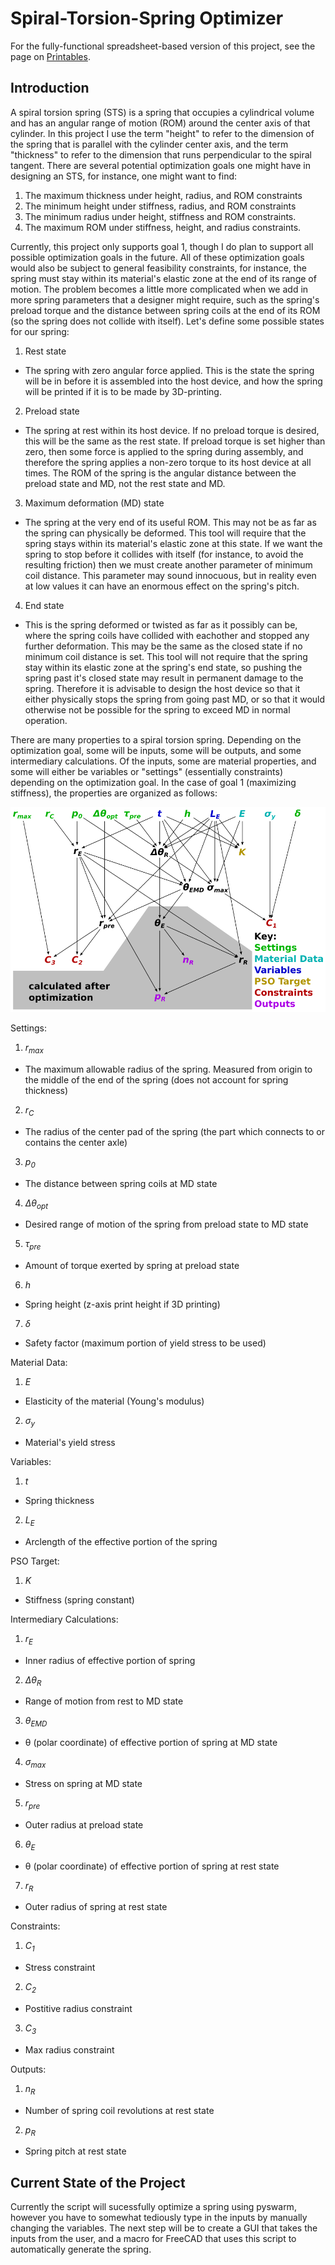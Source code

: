 # Spiral-Torsion-Spring Optimizer

For the fully-functional spreadsheet-based version of this project, see the page on [Printables](https://www.printables.com/model/485731-spiral-torsion-spring-optimizer-v3).

## Introduction

A spiral torsion spring (STS) is a spring that occupies a cylindrical volume and has an angular range of motion (ROM) around the center axis of that cylinder. In this project I use the term "height" to refer to the dimension of the spring that is parallel with the cylinder center axis, and the term "thickness" to refer to the dimension that runs perpendicular to the spiral tangent. There are several potential optimization goals one might have in designing an STS, for instance, one might want to find:
1. The maximum thickness under height, radius, and ROM constraints
2. The minimum height under stiffness, radius, and ROM constraints
3. The minimum radius under height, stiffness and ROM constraints.
4. The maximum ROM under stiffness, height, and radius constraints.

Currently, this project only supports goal 1, though I do plan to support all possible optimization goals in the future. All of these optimization goals would also be subject to general feasibility constraints, for instance, the spring must stay within its material's elastic zone at the end of its range of motion.
The problem becomes a little more complicated when we add in more spring parameters that a designer might require, such as the spring's preload torque and the distance between spring coils at the end of its ROM (so the spring does not collide with itself). Let's define some possible states for our spring:
1. Rest state
  - The spring with zero angular force applied. This is the state the spring will be in before it is assembled into the host device, and how the spring will be printed if it is to be made by 3D-printing.
2. Preload state
  - The spring at rest within its host device. If no preload torque is desired, this will be the same as the rest state. If preload torque is set higher than zero, then some force is applied to the spring during assembly, and therefore the spring applies a non-zero torque to its host device at all times. The ROM of the spring is the angular distance between the preload state and MD, not the rest state and MD.
3. Maximum deformation (MD) state
  - The spring at the very end of its useful ROM. This may not be as far as the spring can physically be deformed. This tool will require that the spring stays within its material's elastic zone at this state. If we want the spring to stop before it collides with itself (for instance, to avoid the resulting friction) then we must create another parameter of minimum coil distance. This parameter may sound innocuous, but in reality even at low values it can have an enormous effect on the spring's pitch.
4. End state
  - This is the spring deformed or twisted as far as it possibly can be, where the spring coils have collided with eachother and stopped any further deformation. This may be the same as the closed state if no minimum coil distance is set. This tool will not require that the spring stay within its elastic zone at the spring's end state, so pushing the spring past it's closed state may result in permanent damage to the spring. Therefore it is advisable to design the host device so that it either physically stops the spring from going past MD, or so that it would otherwise not be possible for the spring to exceed MD in normal operation.

There are many properties to a spiral torsion spring. Depending on the optimization goal, some will be inputs, some will be outputs, and some intermediary calculations. Of the inputs, some are material properties, and some will either be variables or "settings" (essentially constraints) depending on the optimization goal. In the case of goal 1 (maximizing stiffness), the properties are organized as follows:

![Diagram](/Images/DiagramMaxStiffness.png)

Settings:
1. _r<sub>max</sub>_
  - The maximum allowable radius of the spring. Measured from origin to the middle of the end of the spring (does not account for spring thickness)
2. _r<sub>C</sub>_
  - The radius of the center pad of the spring (the part which connects to or contains the center axle)
3. _p<sub>0</sub>_
  - The distance between spring coils at MD state
4. _Δθ<sub>opt</sub>_
  - Desired range of motion of the spring from preload state to MD state
5. _τ<sub>pre</sub>_
  - Amount of torque exerted by spring at preload state
6. _h_
  - Spring height (z-axis print height if 3D printing)
7. _δ_
  - Safety factor (maximum portion of yield stress to be used)

Material Data:
1. _E_
  - Elasticity of the material (Young's modulus)
2. _σ<sub>y</sub>_
  - Material's yield stress

Variables:
1. _t_
  - Spring thickness
2. _L<sub>E</sub>_
  - Arclength of the effective portion of the spring

PSO Target:
1. _K_
  - Stiffness (spring constant)

Intermediary Calculations:
1. _r<sub>E</sub>_
  - Inner radius of effective portion of spring
2. _Δθ<sub>R</sub>_
  - Range of motion from rest to MD state
3. _θ<sub>EMD</sub>_
  - θ (polar coordinate) of effective portion of spring at MD state
4. _σ<sub>max</sub>_
  - Stress on spring at MD state
5. _r<sub>pre</sub>_
  - Outer radius at preload state
6. _θ<sub>E</sub>_
  - θ (polar coordinate) of effective portion of spring at rest state
7. _r<sub>R</sub>_
  - Outer radius of spring at rest state

Constraints:
1. _C<sub>1</sub>_
  - Stress constraint
2. _C<sub>2</sub>_
  - Postitive radius constraint
3. _C<sub>3</sub>_
  - Max radius constraint

Outputs:
1. _n<sub>R</sub>_
  - Number of spring coil revolutions at rest state
2. _p<sub>R</sub>_
  - Spring pitch at rest state

## Current State of the Project

Currently the script will sucessfully optimize a spring using pyswarm, however you have to somewhat tediously type in the inputs by manually changing the variables. The next step will be to create a GUI that takes the inputs from the user, and a macro for FreeCAD that uses this script to automatically generate the spring.
